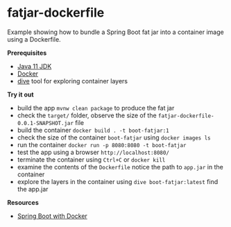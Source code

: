 # fatjar-dockerfile 

Example showing how to bundle a Spring Boot fat jar into a container image using 
a Dockerfile. 

**Prerequisites** 

* [Java 11 JDK](https://adoptopenjdk.net/) 
* [Docker](https://www.docker.com/products/docker-desktop) 
* [dive](https://github.com/wagoodman/dive) tool for exploring container layers 

**Try it out** 

* build the app `mvnw clean package` to produce the fat jar 
* check the `target/` folder, observe the size of the `fatjar-dockerfile-0.0.1-SNAPSHOT.jar` file
* build the container `docker build . -t boot-fatjar:1` 
* check the size of the container `boot-fatjar` using `docker images ls` 
* run the container `docker run -p 8080:8080 -t boot-fatjar`
* test the app using a browser `http://localhost:8080/`
* terminate the container using `Ctrl+C` or `docker kill`
* examine the contents of the `Dockerfile` notice the path to `app.jar` in the container 
* explore the layers in the container using `dive boot-fatjar:latest` find the app.jar 

**Resources**
 
* [Spring Boot with Docker](https://spring.io/guides/gs/spring-boot-docker/) 
